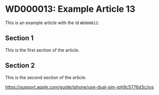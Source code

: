 # WD000013: Example Article 13

This is an example article with the id `WD000013`.

## Section 1

This is the first section of the article.

## Section 2

This is the second section of the article.

https://support.apple.com/guide/iphone/use-dual-sim-iph9c5776d3c/ios
